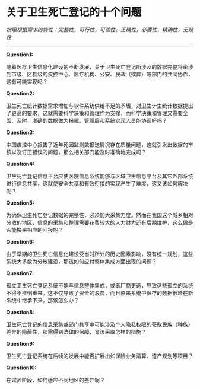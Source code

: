 ﻿# 关于卫生死亡登记的十个问题
*按照根据需求的特性：完整性，可行性，可验性，正确性，必要性，精确性，无歧性*

----------
**Question1:**

随着医疗卫生信息化建设的不断发展，关于卫生死亡登记所涉及的数据完整将牵涉到市级、区县级的疾控中心、医疗机构、公安、民政（殡葬）等部门的共同协作，这有可能实现吗？

**Question2:**

卫生死亡统计数据需求增加与软件系统供给不足的矛盾，对卫生计生统计数据提出了更高的要求，这就需要科学决策和管理作为支撑，而科学决策和管理又需要全面、及时、准确的数据做为报障。管理层和系统实现人员能协调好吗？

**Question3:**

中国疾控中心报告了近年死因监测数报送情况存在质量问题，这就引发出数据的审核以及订正错误的问题，那么相关部门能及时准确地完成吗？

**Question4:**

卫生死亡登记信息平台应使医院信息系统能够与区域卫生信息平台及其它外部系统进行信息共享，这就使安全共享和有效衔接的实现产生了难度，这又该如何解决呢？

**Question5:**

为确保卫生死亡登记数据的完整性，必须加大采集力度。然而在我国这个城乡相对分散的地区，信息的采集和整理需要花费较大的人力财力还有后期维护，这么做是否能换来相应的回报呢？

**Question6:**

由于早期的卫生死亡信息化建设受当时所处的历史因素影响，没有统一规划，这些系统大多数为分散建设，那该如何应付整体集成方面出现的问题？

**Question7:**

孤立卫生死亡登记系统不能与信息整体集成，或者厂商更迭，导致这些孤立的系统不得不推倒重来。这不仅导致了资金的浪费，而且原来系统中保存的数据很难在新系统中继承下来，那该怎么办？

**Question8:**

卫生死亡登记的信息采集或部门共享中可能涉及个人隐私权限的获取民族（种族）差异的隐蔽性，那需得到法律的保障，又该采取怎样的措施？

**Question9:**

卫生死亡登记系统在后续的发展中能否扩展出如保险业务清算、遗产规划等项目？

**Question10:**

在试验阶段，如何适应不同地区的差异呢？




